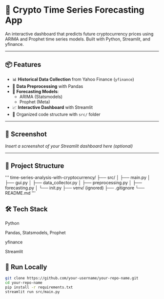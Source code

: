
# 🧠 Crypto Time Series Forecasting App

An interactive dashboard that predicts future cryptocurrency prices using ARIMA and Prophet time series models. Built with Python, Streamlit, and yfinance.

---

## 📦 Features

- 📊 **Historical Data Collection** from Yahoo Finance (`yfinance`)
- 🧹 **Data Preprocessing** with Pandas
- 🔮 **Forecasting Models**:
  - ARIMA (Statsmodels)
  - Prophet (Meta)
- 📈 **Interactive Dashboard** with Streamlit
- 💾 Organized code structure with `src/` folder

---

## 📸 Screenshot

*Insert a screenshot of your Streamlit dashboard here (optional)*

---
## 📁 Project Structure

''' time-series-analysis-with-cryptocurrency/ ├── src/ │ ├── main.py │ ├── gui.py │ ├── data_collector.py │ ├── preprocessing.py │ ├── forecasting.py │ └── init.py ├── venv/ (ignored) ├── .gitignore └── README.md '''


## 🛠️ Tech Stack
Python

Pandas, Statsmodels, Prophet

yfinance

Streamlit


## 🚀 Run Locally

```bash
git clone https://github.com/your-username/your-repo-name.git
cd your-repo-name
pip install -r requirements.txt
streamlit run src/main.py
